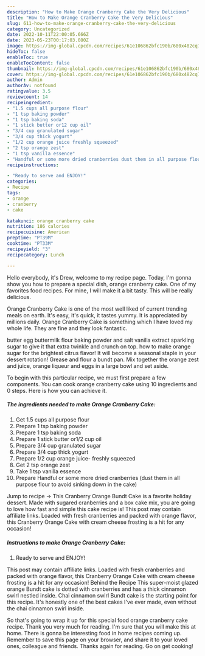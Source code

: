 ```yaml
---
description: "How to Make Orange Cranberry Cake the Very Delicious"
title: "How to Make Orange Cranberry Cake the Very Delicious"
slug: 611-how-to-make-orange-cranberry-cake-the-very-delicious
category: Uncategorized
date: 2022-10-11T22:00:05.666Z
date: 2023-05-23T00:17:03.080Z
image: https://img-global.cpcdn.com/recipes/61e106862bfc190b/680x482cq70/orange-cranberry-cake-recipe-main-photo.jpg
hideToc: false
enableToc: true
enableTocContent: false
thumbnail: https://img-global.cpcdn.com/recipes/61e106862bfc190b/680x482cq70/orange-cranberry-cake-recipe-main-photo.jpg
cover: https://img-global.cpcdn.com/recipes/61e106862bfc190b/680x482cq70/orange-cranberry-cake-recipe-main-photo.jpg
author: Admin
authorAv: notfound
ratingvalue: 3.5
reviewcount: 14
recipeingredient:
- "1.5 cups all purpose flour"
- "1 tsp baking powder"
- "1 tsp baking soda"
- "1 stick butter or12 cup oil"
- "3/4 cup granulated sugar"
- "3/4 cup thick yogurt"
- "1/2 cup orange juice freshly squeezed"
- "2 tsp orange zest"
- "1 tsp vanilla essence"
- "Handful or some more dried cranberries dust them in all purpose flour to avoid sinking down in the cake"
recipeinstructions:

- "Ready to serve and ENJOY!"
categories:
- Recipe
tags:
- orange
- cranberry
- cake

katakunci: orange cranberry cake 
nutrition: 186 calories
recipecuisine: American
preptime: "PT39M"
cooktime: "PT33M"
recipeyield: "3"
recipecategory: Lunch

---
```



Hello everybody, it's Drew, welcome to my recipe page. Today, I'm gonna show you how to prepare a special dish, orange cranberry cake. One of my favorites food recipes. For mine, I will make it a bit tasty. This will be really delicious.

Orange Cranberry Cake is one of the most well liked of current trending meals on earth. It's easy, it's quick, it tastes yummy. It is appreciated by millions daily. Orange Cranberry Cake is something which I have loved my whole life. They are fine and they look fantastic.

butter egg buttermilk flour baking powder and salt vanilla extract sparkling sugar to give it that extra twinkle and crunch on top. how to make orange sugar for the brightest citrus flavor! It will become a seasonal staple in your dessert rotation! Grease and flour a bundt pan. Mix together the orange zest and juice, orange liqueur and eggs in a large bowl and set aside.


To begin with this particular recipe, we must first prepare a few components. You can cook orange cranberry cake using 10 ingredients and 0 steps. Here is how you can achieve it.

<!--inarticleads1-->

##### The ingredients needed to make Orange Cranberry Cake:

1. Get 1.5 cups all purpose flour
1. Prepare 1 tsp baking powder
1. Prepare 1 tsp baking soda
1. Prepare 1 stick butter or1/2 cup oil
1. Prepare 3/4 cup granulated sugar
1. Prepare 3/4 cup thick yogurt
1. Prepare 1/2 cup orange juice- freshly squeezed
1. Get 2 tsp orange zest
1. Take 1 tsp vanilla essence
1. Prepare Handful or some more dried cranberries (dust them in all purpose flour to avoid sinking down in the cake)


Jump to recipe → This Cranberry Orange Bundt Cake is a favorite holiday dessert. Made with sugared cranberries and a box cake mix, you are going to love how fast and simple this cake recipe is! This post may contain affiliate links. Loaded with fresh cranberries and packed with orange flavor, this Cranberry Orange Cake with cream cheese frosting is a hit for any occasion! 

<!--inarticleads2-->

##### Instructions to make Orange Cranberry Cake:


1. Ready to serve and ENJOY!

This post may contain affiliate links. Loaded with fresh cranberries and packed with orange flavor, this Cranberry Orange Cake with cream cheese frosting is a hit for any occasion! Behind the Recipe This super-moist glazed orange Bundt cake is dotted with cranberries and has a thick cinnamon swirl nestled inside. Chai cinnamon swirl Bundt cake is the starting point for this recipe. It&#39;s honestly one of the best cakes I&#39;ve ever made, even without the chai cinnamon swirl inside. 

So that's going to wrap it up for this special food orange cranberry cake recipe. Thank you very much for reading. I'm sure that you will make this at home. There is gonna be interesting food in home recipes coming up. Remember to save this page on your browser, and share it to your loved ones, colleague and friends. Thanks again for reading. Go on get cooking!
